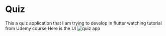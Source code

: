 # Quiz
This a quiz application that I am trying to develop in flutter watching tutorial from Udemy course
Here is the UI
![quiz app](https://github.com/Abhinab433/Quiz/assets/93916204/b171571c-ec7a-42d9-8f62-0597c4b1fedf)


